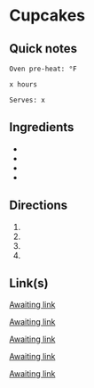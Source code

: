 # Cupcakes

## Quick notes 
```
Oven pre-heat: °F 

x hours

Serves: x
```

## Ingredients
+ 
+ 
+ 
+ 


## Directions
1. 


1. 


1. 


1. 


## Link(s)
[Awaiting link](url)

[Awaiting link](url)

[Awaiting link](url)

[Awaiting link](url)

[Awaiting link](url)

